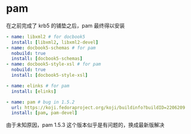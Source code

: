 # pam

在之前完成了 krb5 的铺垫之后，pam 最终得以安装

```yaml
- name: libxml2 # for docbook5
  install: [libxml2, libxml2-devel]
- name: docbook5-schemas # for pam
  nobuild: true
  install: [docbook5-schemas]
- name: docbook5-style-xsl # for pam
  nobuild: true
  install: [docbook5-style-xsl]

- name: elinks # for pam
  install: [elinks]

- name: pam # bug in 1.5.2
  url: https://koji.fedoraproject.org/koji/buildinfo?buildID=2206209
  install: [pam, pam-devel]
```

由于未知原因，pam 1.5.3 这个版本似乎是有问题的，换成最新版解决